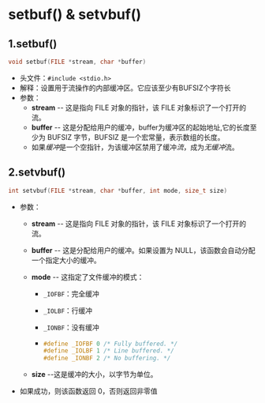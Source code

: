 # setbuf() & setvbuf()

## 1.setbuf()

```c
void setbuf(FILE *stream, char *buffer)
```

* 头文件：`#include <stdio.h>`
* 解释：设置用于流操作的内部缓冲区。它应该至少有BUFSIZ个字符长
* 参数：
  * **stream** -- 这是指向 FILE 对象的指针，该 FILE 对象标识了一个打开的流。
  * **buffer** -- 这是分配给用户的缓冲，buffer为缓冲区的起始地址,它的长度至少为 BUFSIZ 字节，BUFSIZ 是一个宏常量，表示数组的长度。
  * 如果*缓冲*是一个空指针，为该缓冲区禁用了缓冲*流*，成为*无缓冲*流。



## 2.setvbuf()

```c
int setvbuf(FILE *stream, char *buffer, int mode, size_t size)
```

- 参数：

  - **stream** -- 这是指向 FILE 对象的指针，该 FILE 对象标识了一个打开的流。

  - **buffer** -- 这是分配给用户的缓冲。如果设置为 NULL，该函数会自动分配一个指定大小的缓冲。

  - **mode** -- 这指定了文件缓冲的模式：

    - `_IOFBF`：完全缓冲

    - `_IOLBF`：行缓冲

    - `_IONBF`：没有缓冲

    - ```c
      #define _IOFBF 0 /* Fully buffered. */
      #define _IOLBF 1 /* Line buffered. */
      #define _IONBF 2 /* No buffering. */
      ```

  - **size** --这是缓冲的大小，以字节为单位。

- 如果成功，则该函数返回 0，否则返回非零值